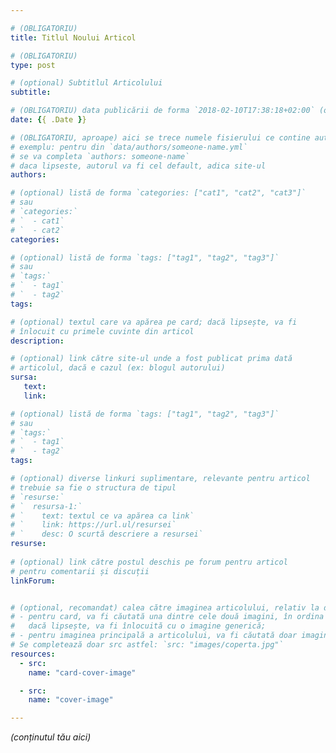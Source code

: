 ```yaml
---

# (OBLIGATORIU)
title: Titlul Noului Articol

# (OBLIGATORIU)
type: post

# (optional) Subtitlul Articolului
subtitle: 

# (OBLIGATORIU) data publicării de forma `2018-02-10T17:38:18+02:00` (ora poate lipsi)
date: {{ .Date }}

# (OBLIGATORIU, aproape) aici se trece numele fisierului ce contine autorului; 
# exemplu: pentru din `data/authors/someone-name.yml`
# se va completa `authors: someone-name`
# daca lipseste, autorul va fi cel default, adica site-ul
authors: 

# (optional) listă de forma `categories: ["cat1", "cat2", "cat3"]`
# sau
# `categories:`
# `  - cat1`
# `  - cat2`
categories: 

# (optional) listă de forma `tags: ["tag1", "tag2", "tag3"]`
# sau
# `tags:`
# `  - tag1`
# `  - tag2`
tags: 

# (optional) textul care va apărea pe card; dacă lipsește, va fi 
# înlocuit cu primele cuvinte din articol
description: 

# (optional) link către site-ul unde a fost publicat prima dată 
# articolul, dacă e cazul (ex: blogul autorului)
sursa:
   text: 
   link:

# (optional) listă de forma `tags: ["tag1", "tag2", "tag3"]`
# sau
# `tags:`
# `  - tag1`
# `  - tag2`
tags: 

# (optional) diverse linkuri suplimentare, relevante pentru articol
# trebuie sa fie o structura de tipul
# `resurse:`
# `  resursa-1:`
# `    text: textul ce va apărea ca link`
# `    link: https://url.ul/resursei`
# `    desc: O scurtă descriere a resursei`
resurse:
 
# (optional) link către postul deschis pe forum pentru articol 
# pentru comentarii și discuții
linkForum: 


# (optional, recomandat) calea către imaginea articolului, relativ la directorul articolului:
# - pentru card, va fi căutată una dintre cele două imagini, în ordina de mai jos, sau, 
#   dacă lipsește, va fi înlocuită cu o imagine generică;
# - pentru imaginea principală a articolului, va fi căutată doar imaginea "cover-image"
# Se completează doar src astfel: `src: "images/coperta.jpg"`
resources:
  - src: 
    name: "card-cover-image"

  - src: 
    name: "cover-image"

---
```


_(conținutul tău aici)_